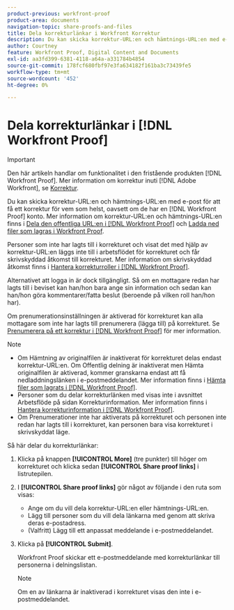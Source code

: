 ```yaml
---
product-previous: workfront-proof
product-area: documents
navigation-topic: share-proofs-and-files
title: Dela korrekturlänkar i Workfront Korrektur
description: Du kan skicka korrektur-URL:en och hämtnings-URL:en med e-post för att få ett korrektur för vem som helst, oavsett om de har en [!DNL Workfront Proof] konto. Mer information om korrektur-URL:en och hämtnings-URL:en finns i Dela den offentliga URL:en i Workfront Korrektur och Hämta filer lagrade i Workfront Korrektur.
author: Courtney
feature: Workfront Proof, Digital Content and Documents
exl-id: aa3fd399-6381-4118-a64a-a331784b4854
source-git-commit: 178fcf680fbf97e3fa634182f161ba3c73439fe5
workflow-type: tm+mt
source-wordcount: '452'
ht-degree: 0%

---
```


# Dela korrekturlänkar i [!DNL Workfront Proof]

>[!IMPORTANT]
>
>Den här artikeln handlar om funktionalitet i den fristående produkten [!DNL Workfront Proof]. Mer information om korrektur inuti [!DNL Adobe Workfront], se [Korrektur](../../../review-and-approve-work/proofing/proofing.md).

Du kan skicka korrektur-URL:en och hämtnings-URL:en med e-post för att få ett korrektur för vem som helst, oavsett om de har en [!DNL Workfront Proof] konto. Mer information om korrektur-URL:en och hämtnings-URL:en finns i [Dela den offentliga URL:en i [!DNL Workfront Proof]](../../../workfront-proof/wp-work-proofsfiles/share-proofs-and-files/share-public-url.md) och [Ladda ned filer som lagras i Workfront Proof](../../../workfront-proof/wp-work-proofsfiles/manage-your-work/download-files-stored.md).

Personer som inte har lagts till i korrekturet och visat det med hjälp av korrektur-URL:en läggs inte till i arbetsflödet för korrekturet och får skrivskyddad åtkomst till korrekturet. Mer information om skrivskyddad åtkomst finns i [Hantera korrekturroller i [!DNL Workfront Proof]](../../../workfront-proof/wp-work-proofsfiles/share-proofs-and-files/manage-proof-roles.md).

Alternativet att logga in är dock tillgängligt. Så om en mottagare redan har lagts till i beviset kan han/hon bara ange sin information och sedan kan han/hon göra kommentarer/fatta beslut (beroende på vilken roll han/hon har).

Om prenumerationsinställningen är aktiverad för korrekturet kan alla mottagare som inte har lagts till prenumerera (lägga till) på korrekturet. Se [Prenumerera på ett korrektur i [!DNL Workfront Proof]](../../../workfront-proof/wp-work-proofsfiles/share-proofs-and-files/subscribe-to-proof.md) för mer information.

>[!NOTE]
>
>* Om Hämtning av originalfilen är inaktiverat för korrekturet delas endast korrektur-URL:en. Om Offentlig delning är inaktiverat men Hämta originalfilen är aktiverad, kommer granskarna endast att få nedladdningslänken i e-postmeddelandet. Mer information finns i [Hämta filer som lagrats i [!DNL Workfront Proof]](../../../workfront-proof/wp-work-proofsfiles/manage-your-work/download-files-stored.md).
>* Personer som du delar korrekturlänken med visas inte i avsnittet Arbetsflöde på sidan Korrekturinformation. Mer information finns i [Hantera korrekturinformation i [!DNL Workfront Proof]](../../../workfront-proof/wp-work-proofsfiles/manage-your-work/manage-proof-details.md).
>* Om Prenumerationer inte har aktiverats på korrekturet och personen inte redan har lagts till i korrekturet, kan personen bara visa korrekturet i skrivskyddat läge.
>




Så här delar du korrekturlänkar:

1. Klicka på knappen **[!UICONTROL More]** (tre punkter) till höger om korrekturet och klicka sedan **[!UICONTROL Share proof links]** i listrutepilen.

1. I **[!UICONTROL Share proof links]** gör något av följande i den ruta som visas:

   * Ange om du vill dela korrektur-URL:en eller hämtnings-URL:en.
   * Lägg till personer som du vill dela länkarna med genom att skriva deras e-postadress.
   * (Valfritt) Lägg till ett anpassat meddelande i e-postmeddelandet.

1. Klicka på **[!UICONTROL Submit]**.

   Workfront Proof skickar ett e-postmeddelande med korrekturlänkar till personerna i delningslistan.

   >[!NOTE]
   >
   >Om en av länkarna är inaktiverad i korrekturet visas den inte i e-postmeddelandet.
